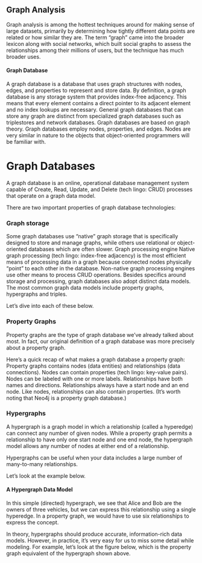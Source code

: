 
## Graph Analysis

Graph analysis is among the hottest techniques around for making sense of large datasets, primarily by determining how tightly different data points are related or how similar they are. The term “graph” came into the broader lexicon along with social networks, which built social graphs to assess the relationships among their millions of users, but the technique has much broader uses.

#### Graph Database

A graph database is a database that uses graph structures with nodes, edges, and properties to represent and store data. By definition, a graph database is any storage system that provides index-free adjacency. This means that every element contains a direct pointer to its adjacent element and no index lookups are necessary. General graph databases that can store any graph are distinct from specialized graph databases such as triplestores and network databases.
Graph databases are based on graph theory. Graph databases employ nodes, properties, and edges. Nodes are very similar in nature to the objects that object-oriented programmers will be familiar with.





Graph Databases
===================
A graph database is an online, operational database management system capable of Create, Read, Update, and Delete (tech lingo: CRUD) processes that operate on a graph data model.

There are two important properties of graph database technologies:

### Graph storage
Some graph databases use “native” graph storage that is specifically designed to store and manage graphs, while others use relational or object-oriented databases which are often slower.
Graph processing engine
Native graph processing (tech lingo: index-free adjacency) is the most efficient means of processing data in a graph because connected nodes physically “point” to each other in the database. Non-native graph processing engines use other means to process CRUD operations.
Besides specifics around storage and processing, graph databases also adopt distinct data models. The most common graph data models include property graphs, hypergraphs and triples.

Let’s dive into each of these below.

### Property Graphs

Property graphs are the type of graph database we’ve already talked about most. In fact, our original definition of a graph database was more precisely about a property graph.

Here’s a quick recap of what makes a graph database a property graph:
Property graphs contains nodes (data entities) and relationships (data connections).
Nodes can contain properties (tech lingo: key-value pairs).
Nodes can be labeled with one or more labels.
Relationships have both names and directions.
Relationships always have a start node and an end node.
Like nodes, relationships can also contain properties.
(It’s worth noting that Neo4j is a property graph database.)

### Hypergraphs

A hypergraph is a graph model in which a relationship (called a hyperedge) can connect any number of given nodes. While a property graph permits a relationship to have only one start node and one end node, the hypergraph model allows any number of nodes at either end of a relationship.

Hypergraphs can be useful when your data includes a large number of many-to-many relationships.

Let’s look at the example below.


#### A Hypergraph Data Model


In this simple (directed) hypergraph, we see that Alice and Bob are the owners of three vehicles, but we can express this relationship using a single hyperedge. In a property graph, we would have to use six relationships to express the concept.

In theory, hypergraphs should produce accurate, information-rich data models. However, in practice, it’s very easy for us to miss some detail while modeling. For example, let’s look at the figure below, which is the property graph equivalent of the hypergraph shown above.

